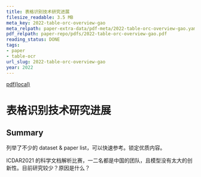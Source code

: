 ```yaml
---
title: 表格识别技术研究进展
filesize_readable: 3.5 MB
meta_key: 2022-table-orc-overview-gao
meta_relpath: paper-extra-data/pdf-meta/2022-table-orc-overview-gao.yaml
pdf_relpath: paper-repo/pdfs/2022-table-orc-overview-gao.pdf
reading_status: DONE
tags:
- paper
- table-ocr
url_slug: 2022-table-orc-overview-gao
year: 2022
---
```


[pdf(local)](../../paper-repo/pdfs/2022-table-orc-overview-gao.pdf)

# 表格识别技术研究进展

## Summary

列举了不少的 dataset & paper list，可以快速参考。锁定优质内容。

ICDAR2021 的科学文档解析比赛，一二名都是中国的团队，且模型没有太大的创新性。目前研究较少？原因是什么？

